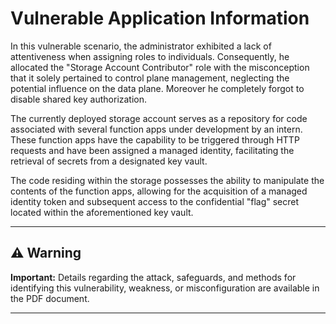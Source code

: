 # Vulnerable Application Information
In this vulnerable scenario, the administrator exhibited a lack of attentiveness when assigning roles to individuals. 
Consequently, he allocated the "Storage Account Contributor" role with the misconception that it solely pertained to control plane management, neglecting the potential influence on the data plane. Moreover he completely forgot to disable shared key authorization.

The currently deployed storage account serves as a repository for code associated with several function apps under development by an intern. 
These function apps have the capability to be triggered through HTTP requests and have been assigned a managed identity, facilitating the retrieval of secrets from a designated key vault.

The code residing within the storage possesses the ability to manipulate the contents of the function apps, allowing for the acquisition of a managed identity token and subsequent access to the confidential "flag" secret located within the aforementioned key vault.

---

## ⚠️ Warning

**Important:** Details regarding the attack, safeguards, and methods for identifying this vulnerability, weakness, or misconfiguration are available in the PDF document.

---
